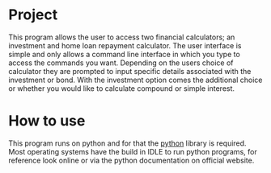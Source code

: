 # Project

This program allows the user to access two financial calculators; an investment and home loan repayment calculator.
The user interface is simple and only allows a command line interface in which you type to access the commands you want.
Depending on the users choice of calculator they are prompted to input specific details associated with the investment or bond. 
With the investment option comes the additional choice or whether you would like to calculate compound or simple interest. 

# How to use

This program runs on python and for that the [python](https://www.python.org/downloads/) library is required. Most operating systems have the build in IDLE to run python programs, for reference look online or via the python documentation on official website. 
